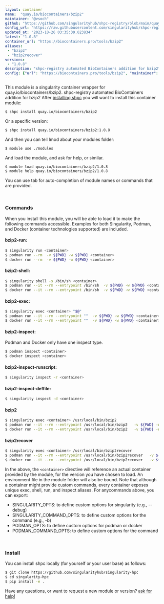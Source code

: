 ```yaml
---
layout: container
name:  "quay.io/biocontainers/bzip2"
maintainer: "@vsoch"
github: "https://github.com/singularityhub/shpc-registry/blob/main/quay.io/biocontainers/bzip2/container.yaml"
config_url: "https://raw.githubusercontent.com/singularityhub/shpc-registry/main/quay.io/biocontainers/bzip2/container.yaml"
updated_at: "2023-10-26 03:35:39.023834"
latest: "1.0.8"
container_url: "https://biocontainers.pro/tools/bzip2"
aliases:
 - "bzip2"
 - "bzip2recover"
versions:
 - "1.0.8"
description: "shpc-registry automated BioContainers addition for bzip2"
config: {"url": "https://biocontainers.pro/tools/bzip2", "maintainer": "@vsoch", "description": "shpc-registry automated BioContainers addition for bzip2", "latest": {"1.0.8": "sha256:4cf525c3120b73c85922fd6b688a30bb5a3aee93a2323ef3539ff204e297aa24"}, "tags": {"1.0.8": "sha256:4cf525c3120b73c85922fd6b688a30bb5a3aee93a2323ef3539ff204e297aa24"}, "docker": "quay.io/biocontainers/bzip2", "aliases": {"bzip2": "/usr/local/bin/bzip2", "bzip2recover": "/usr/local/bin/bzip2recover"}}
---
```


This module is a singularity container wrapper for quay.io/biocontainers/bzip2.
shpc-registry automated BioContainers addition for bzip2
After [installing shpc](#install) you will want to install this container module:


```bash
$ shpc install quay.io/biocontainers/bzip2
```

Or a specific version:

```bash
$ shpc install quay.io/biocontainers/bzip2:1.0.8
```

And then you can tell lmod about your modules folder:

```bash
$ module use ./modules
```

And load the module, and ask for help, or similar.

```bash
$ module load quay.io/biocontainers/bzip2/1.0.8
$ module help quay.io/biocontainers/bzip2/1.0.8
```

You can use tab for auto-completion of module names or commands that are provided.

<br>

### Commands

When you install this module, you will be able to load it to make the following commands accessible.
Examples for both Singularity, Podman, and Docker (container technologies supported) are included.

#### bzip2-run:

```bash
$ singularity run <container>
$ podman run --rm  -v ${PWD} -w ${PWD} <container>
$ docker run --rm  -v ${PWD} -w ${PWD} <container>
```

#### bzip2-shell:

```bash
$ singularity shell -s /bin/sh <container>
$ podman run --it --rm --entrypoint /bin/sh  -v ${PWD} -w ${PWD} <container>
$ docker run --it --rm --entrypoint /bin/sh  -v ${PWD} -w ${PWD} <container>
```

#### bzip2-exec:

```bash
$ singularity exec <container> "$@"
$ podman run --it --rm --entrypoint ""  -v ${PWD} -w ${PWD} <container> "$@"
$ docker run --it --rm --entrypoint ""  -v ${PWD} -w ${PWD} <container> "$@"
```

#### bzip2-inspect:

Podman and Docker only have one inspect type.

```bash
$ podman inspect <container>
$ docker inspect <container>
```

#### bzip2-inspect-runscript:

```bash
$ singularity inspect -r <container>
```

#### bzip2-inspect-deffile:

```bash
$ singularity inspect -d <container>
```


#### bzip2

```bash
$ singularity exec <container> /usr/local/bin/bzip2
$ podman run --it --rm --entrypoint /usr/local/bin/bzip2   -v ${PWD} -w ${PWD} <container> -c " $@"
$ docker run --it --rm --entrypoint /usr/local/bin/bzip2   -v ${PWD} -w ${PWD} <container> -c " $@"
```


#### bzip2recover

```bash
$ singularity exec <container> /usr/local/bin/bzip2recover
$ podman run --it --rm --entrypoint /usr/local/bin/bzip2recover   -v ${PWD} -w ${PWD} <container> -c " $@"
$ docker run --it --rm --entrypoint /usr/local/bin/bzip2recover   -v ${PWD} -w ${PWD} <container> -c " $@"
```



In the above, the `<container>` directive will reference an actual container provided
by the module, for the version you have chosen to load. An environment file in the
module folder will also be bound. Note that although a container
might provide custom commands, every container exposes unique exec, shell, run, and
inspect aliases. For anycommands above, you can export:

 - SINGULARITY_OPTS: to define custom options for singularity (e.g., --debug)
 - SINGULARITY_COMMAND_OPTS: to define custom options for the command (e.g., -b)
 - PODMAN_OPTS: to define custom options for podman or docker
 - PODMAN_COMMAND_OPTS: to define custom options for the command

<br>

### Install

You can install shpc locally (for yourself or your user base) as follows:

```bash
$ git clone https://github.com/singularityhub/singularity-hpc
$ cd singularity-hpc
$ pip install -e .
```

Have any questions, or want to request a new module or version? [ask for help!](https://github.com/singularityhub/singularity-hpc/issues)